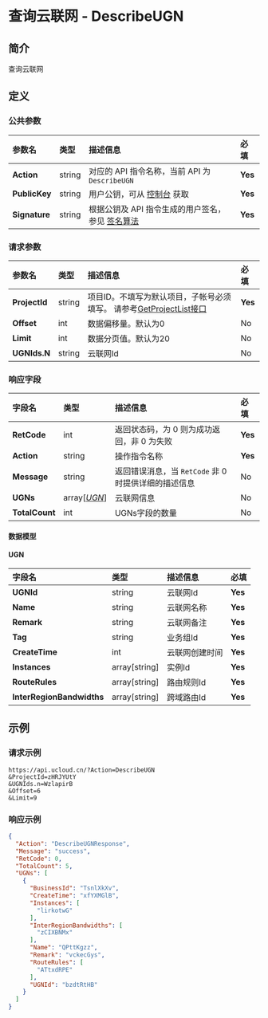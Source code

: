 # 查询云联网 - DescribeUGN

## 简介

查询云联网









## 定义

### 公共参数

| 参数名 | 类型 | 描述信息 | 必填 |
|:---|:---|:---|:---|
| **Action**     | string  | 对应的 API 指令名称，当前 API 为 `DescribeUGN`                        | **Yes** |
| **PublicKey**  | string  | 用户公钥，可从 [控制台](https://console.ucloud.cn/uapi/apikey) 获取                                             | **Yes** |
| **Signature**  | string  | 根据公钥及 API 指令生成的用户签名，参见 [签名算法](api/summary/signature.md)  | **Yes** |

### 请求参数

| 参数名 | 类型 | 描述信息 | 必填 |
|:---|:---|:---|:---|
| **ProjectId** | string | 项目ID。不填写为默认项目，子帐号必须填写。 请参考[GetProjectList接口](https://docs.ucloud.cn/api/summary/get_project_list) |**Yes**|
| **Offset** | int | 数据偏移量。默认为0 |No|
| **Limit** | int | 数据分页值。默认为20 |No|
| **UGNIds.N** | string | 云联网Id |No|

### 响应字段

| 字段名 | 类型 | 描述信息 | 必填 |
|:---|:---|:---|:---|
| **RetCode** | int | 返回状态码，为 0 则为成功返回，非 0 为失败 |**Yes**|
| **Action** | string | 操作指令名称 |**Yes**|
| **Message** | string | 返回错误消息，当 `RetCode` 非 0 时提供详细的描述信息 |No|
| **UGNs** | array[[*UGN*](#UGN)] | 云联网信息 |No|
| **TotalCount** | int | UGNs字段的数量 |No|

#### 数据模型


#### UGN

| 字段名 | 类型 | 描述信息 | 必填 |
|:---|:---|:---|:---|
| **UGNId** | string | 云联网Id |**Yes**|
| **Name** | string | 云联网名称 |**Yes**|
| **Remark** | string | 云联网备注 |**Yes**|
| **Tag** | string | 业务组Id |**Yes**|
| **CreateTime** | int | 云联网创建时间 |**Yes**|
| **Instances** | array[string] | 实例Id |**Yes**|
| **RouteRules** | array[string] | 路由规则Id |**Yes**|
| **InterRegionBandwidths** | array[string] | 跨域路由Id |**Yes**|

## 示例

### 请求示例
    
```
https://api.ucloud.cn/?Action=DescribeUGN
&ProjectId=zHRJYUtY
&UGNIds.n=WzlapirB
&Offset=6
&Limit=9
```

### 响应示例
    
```json
{
  "Action": "DescribeUGNResponse",
  "Message": "success",
  "RetCode": 0,
  "TotalCount": 5,
  "UGNs": [
    {
      "BusinessId": "TsnlXkXv",
      "CreateTime": "xfYXMGlB",
      "Instances": [
        "lirkotwG"
      ],
      "InterRegionBandwidths": [
        "zCIXBNMx"
      ],
      "Name": "QPttKgzz",
      "Remark": "vckecGys",
      "RouteRules": [
        "ATtxdRPE"
      ],
      "UGNId": "bzdtRtHB"
    }
  ]
}
```





